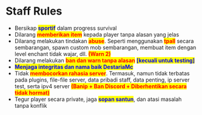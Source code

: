 # Staff Rules

* Bersikap <mark style="color:blue;">**sportif**</mark> dalam progress survival
* Dilarang <mark style="color:red;">**memberikan item**</mark> kepada player tanpa alasan yang jelas
* Dilarang melakukan tindakan <mark style="color:red;">**abuse**</mark>. Seperti menggunakan <mark style="color:red;">**tpall**</mark> secara sembarangan, spawn custom mob sembarangan, membuat item dengan level enchant tidak wajar, dll. <mark style="color:red;">**(Warn 2)**</mark>
* Dilarang melakukan <mark style="color:red;">**ban dan warn tanpa alasan**</mark> <mark style="color:blue;">**\[kecuali untuk testing]**</mark>
* <mark style="color:blue;">**Menjaga integritas dan nama baik DestariaMc**</mark>
* Tidak <mark style="color:red;">**membocorkan rahasia server**</mark>. Termasuk, namun tidak terbatas pada plugins, file-file server, data pribadi staff, data penting, ip server test, serta ipv4 server <mark style="color:red;">**(Banip + Ban Discord + Diberhentikan secara tidak hormat)**</mark>
* Tegur player secara private, jaga <mark style="color:blue;">**sopan santun**</mark>, dan atasi masalah tanpa konflik
